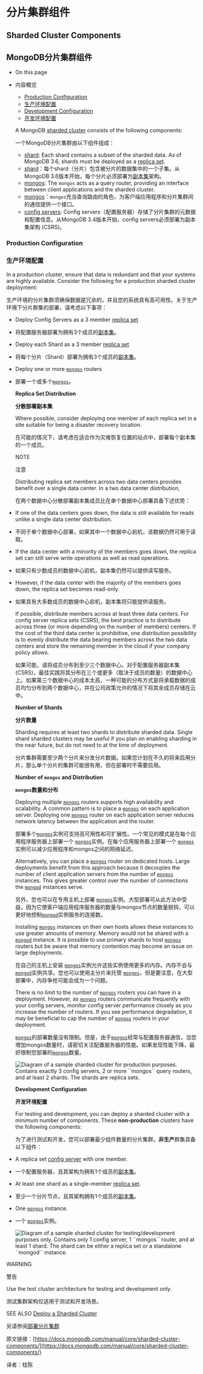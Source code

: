 # 分片集群组件

## Sharded Cluster Components

## MongoDB分片集群组件

* On this page
* 内容概览

  * [Production Configuration](https://docs.mongodb.com/v4.2/core/sharded-cluster-components/#production-configuration)
  * [生产环境配置](https://docs.mongodb.com/v4.2/core/sharded-cluster-components/#production-configuration)
  * [Development Configuration](https://docs.mongodb.com/v4.2/core/sharded-cluster-components/#development-configuration)
  * [开发环境配置](https://docs.mongodb.com/v4.2/core/sharded-cluster-components/#development-configuration)

  A MongoDB [sharded cluster](https://docs.mongodb.com/v4.2/reference/glossary/#term-sharded-cluster) consists of the following components:

  一个MongoDB分片集群由以下组件组成：

  * [shard](https://docs.mongodb.com/v4.2/core/sharded-cluster-shards/): Each shard contains a subset of the sharded data. As of MongoDB 3.6, shards must be deployed as a [replica set](https://docs.mongodb.com/v4.2/reference/glossary/#term-replica-set).
  * [shard](https://docs.mongodb.com/v4.2/core/sharded-cluster-shards/)：每个shard（分片）包含被分片的数据集中的一个子集。从MongoDB 3.6版本开始，每个分片必须部署为[副本集](https://docs.mongodb.com/v4.2/reference/glossary/#term-replica-set)架构。 
  * [mongos](https://docs.mongodb.com/v4.2/core/sharded-cluster-query-router/): The `mongos` acts as a query router, providing an interface between client applications and the sharded cluster.
  * [mongos](https://docs.mongodb.com/v4.2/core/sharded-cluster-query-router/)：`mongos`充当查询路由的角色，为客户端应用程序和分片集群间的通信提供一个接口。
  * [config servers](https://docs.mongodb.com/v4.2/core/sharded-cluster-config-servers/): Config servers（配置服务器）存储了分片集群的元数据和配置信息。从MongoDB 3.4版本开始，config servers必须部署为副本集架构 \(CSRS\)。

### Production Configuration

### 生产环境配置

In a production cluster, ensure that data is redundant and that your systems are highly available. Consider the following for a production sharded cluster deployment:

生产环境的分片集群须确保数据是冗余的，并且您的系统具有高可用性。关于生产环境下分片群集的部署，请考虑以下事项：

* Deploy Config Servers as a 3 member [replica set](https://docs.mongodb.com/v4.2/reference/glossary/#term-replica-set)
* 将配置服务器部署为拥有3个成员的[副本集](https://docs.mongodb.com/v4.2/reference/glossary/#term-replica-set)。
* Deploy each Shard as a 3 member [replica set](https://docs.mongodb.com/v4.2/reference/glossary/#term-replica-set)
* 将每个分片（Shard）部署为拥有3个成员的[副本集](https://docs.mongodb.com/v4.2/reference/glossary/#term-replica-set)。
* Deploy one or more [`mongos`](https://docs.mongodb.com/v4.2/reference/program/mongos/#bin.mongos) routers
* 部署一个或多个[`mongos`](https://docs.mongodb.com/v4.2/reference/program/mongos/#bin.mongos)。

  **Replica Set Distribution**

  **分散部署副本集**

  Where possible, consider deploying one member of each replica set in a site suitable for being a disaster recovery location.

  在可能的情况下，请考虑在适合作为灾难恢复位置的站点中，部署每个副本集的一个成员。

  NOTE

  注意

  Distributing replica set members across two data centers provides benefit over a single data center. In a two data center distribution,

  在两个数据中心分散部署副本集成员比在单个数据中心部署具备下述优势：

* If one of the data centers goes down, the data is still available for reads unlike a single data center distribution.
* 不同于单个数据中心部署，如果其中一个数据中心宕机，该数据仍然可用于读取。
* If the data center with a minority of the members goes down, the replica set can still serve write operations as well as read operations.
* 如果只有少数成员的数据中心宕机，副本集仍然可以提供读写服务。
* However, if the data center with the majority of the members goes down, the replica set becomes read-only.
* 如果具有大多数成员的数据中心宕机，副本集将只能提供读服务。

  If possible, distribute members across at least three data centers. For config server replica sets \(CSRS\), the best practice is to distribute across three \(or more depending on the number of members\) centers. If the cost of the third data center is prohibitive, one distribution possibility is to evenly distribute the data bearing members across the two data centers and store the remaining member in the cloud if your company policy allows.

  如果可能，请将成员分布到至少三个数据中心。对于配置服务器副本集\(CSRS\)，最佳实践将其分布在三个或更多（取决于成员的数量）的数据中心上。如果第三个数据中心的成本太高，一种可能的分布方式是将承载数据的成员均匀分布到两个数据中心，并在公司政策允许的情况下将其余成员存储在云中。

  **Number of Shards**

  **分片数量**

  Sharding requires at least two shards to distribute sharded data. Single shard sharded clusters may be useful if you plan on enabling sharding in the near future, but do not need to at the time of deployment.

  分片集群需要至少两个分片来分发分片数据。如果您计划在不久的将来启用分片，那么单个分片的集群可能很有用，但在部署时不需要启用。

  **Number of `mongos` and Distribution**

  **`mongos`数量和分布**

  Deploying multiple [`mongos`](https://docs.mongodb.com/v4.2/reference/program/mongos/#bin.mongos) routers supports high availability and scalability. A common pattern is to place a [`mongos`](https://docs.mongodb.com/v4.2/reference/program/mongos/#bin.mongos) on each application server. Deploying one [`mongos`](https://docs.mongodb.com/v4.2/reference/program/mongos/#bin.mongos) router on each application server reduces network latency between the application and the router.

  部署多个[`mongos`](https://docs.mongodb.com/v4.2/reference/program/mongos/#bin.mongos)实例可支持高可用性和可扩展性。一个常见的模式是在每个应用程序服务器上部署一个 [`mongos`](https://docs.mongodb.com/v4.2/reference/program/mongos/#bin.mongos)实例。在每个应用服务器上部署一个 [`mongos`](https://docs.mongodb.com/v4.2/reference/program/mongos/#bin.mongos)实例可以减少应用程序和mongos之间的网络延迟。

  Alternatively, you can place a [`mongos`](https://docs.mongodb.com/v4.2/reference/program/mongos/#bin.mongos) router on dedicated hosts. Large deployments benefit from this approach because it decouples the number of client application servers from the number of [`mongos`](https://docs.mongodb.com/v4.2/reference/program/mongos/#bin.mongos) instances. This gives greater control over the number of connections the [`mongod`](https://docs.mongodb.com/v4.2/reference/program/mongod/#bin.mongod) instances serve.

  另外，您也可以在专用主机上部署 [`mongos`](https://docs.mongodb.com/v4.2/reference/program/mongos/#bin.mongos)实例。大型部署可从此方法中受益，因为它使客户端应用程序服务器的数量与mongos节点的数量脱钩，可以更好地控制[`mongod`](https://docs.mongodb.com/v4.2/reference/program/mongod/#bin.mongod)实例服务的连接数。

  Installing [`mongos`](https://docs.mongodb.com/v4.2/reference/program/mongos/#bin.mongos) instances on their own hosts allows these instances to use greater amounts of memory. Memory would not be shared with a [`mongod`](https://docs.mongodb.com/v4.2/reference/program/mongod/#bin.mongod) instance. It is possible to use primary shards to host [`mongos`](https://docs.mongodb.com/v4.2/reference/program/mongos/#bin.mongos) routers but be aware that memory contention may become an issue on large deployments.

  在自己的主机上安装 [`mongos`](https://docs.mongodb.com/v4.2/reference/program/mongos/#bin.mongos)实例允许这些实例使用更多的内存。内存不会与[`mongod`](https://docs.mongodb.com/v4.2/reference/program/mongod/#bin.mongod)实例共享。您也可以使用主分片来托管 [`mongos`](https://docs.mongodb.com/v4.2/reference/program/mongos/#bin.mongos)，但是要注意，在大型部署中，内存争抢可能会成为一个问题。

  There is no limit to the number of [`mongos`](https://docs.mongodb.com/v4.2/reference/program/mongos/#bin.mongos) routers you can have in a deployment. However, as [`mongos`](https://docs.mongodb.com/v4.2/reference/program/mongos/#bin.mongos) routers communicate frequently with your config servers, monitor config server performance closely as you increase the number of routers. If you see performance degradation, it may be beneficial to cap the number of [`mongos`](https://docs.mongodb.com/v4.2/reference/program/mongos/#bin.mongos) routers in your deployment.

  [`mongos`](https://docs.mongodb.com/v4.2/reference/program/mongos/#bin.mongos)的部署数量没有限制。但是，由于[`mongos`](https://docs.mongodb.com/v4.2/reference/program/mongos/#bin.mongos)经常与配置服务器通信，当您增加mongos数量时，请密切关注配置服务器的性能。如果发现性能下降，最好限制您部署的[`mongos`](https://docs.mongodb.com/v4.2/reference/program/mongos/#bin.mongos)数量。

  ![Diagram of a sample sharded cluster for production purposes. Contains exactly 3 config servers, 2 or more \`\`mongos\`\` query routers, and at least 2 shards. The shards are replica sets.](https://docs.mongodb.com/v4.2/_images/sharded-cluster-production-architecture.bakedsvg.svg)

  **Development Configuration**

  **开发环境配置**

  For testing and development, you can deploy a sharded cluster with a minimum number of components. These **non-production** clusters have the following components:

  为了进行测试和开发，您可以部署最少组件数量的分片集群。**非生产**群集具备以下组件：

* A replica set [config server](https://docs.mongodb.com/v4.2/core/sharded-cluster-config-servers/#sharding-config-server) with one member.
* 一个配置服务器，且其架构为拥有1个成员的[副本集](https://docs.mongodb.com/v4.2/reference/glossary/#term-replica-set)。
* At least one shard as a single-member [replica set](https://docs.mongodb.com/v4.2/reference/glossary/#term-replica-set).
* 至少一个分片节点，且其架构拥有1个成员的[副本集](https://docs.mongodb.com/v4.2/reference/glossary/#term-replica-set)。
* One [`mongos`](https://docs.mongodb.com/v4.2/reference/program/mongos/#bin.mongos) instance.
* 一个 [`mongos`](https://docs.mongodb.com/v4.2/reference/program/mongos/#bin.mongos)实例。

  ![Diagram of a sample sharded cluster for testing/development purposes only. Contains only 1 config server, 1 \`\`mongos\`\` router, and at least 1 shard. The shard can be either a replica set or a standalone \`\`mongod\`\` instance.](https://docs.mongodb.com/v4.2/_images/sharded-cluster-test-architecture.bakedsvg.svg)

WARNING

警告

Use the test cluster architecture for testing and development only.

测试集群架构仅适用于测试和开发场景。

SEE ALSO [Deploy a Sharded Cluster](https://docs.mongodb.com/v4.2/tutorial/deploy-shard-cluster/)

另请参阅[部署分片集群](https://docs.mongodb.com/v4.2/tutorial/deploy-shard-cluster/)

原文链接：[https://docs.mongodb.com/manual/core/sharded-cluster-components/](https://docs.mongodb.com/manual/core/sharded-cluster-components/)

译者：桂陈


